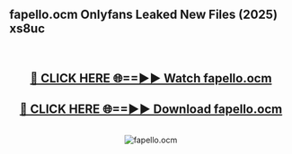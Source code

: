 <h2>fapello.ocm Onlyfans Leaked New Files (2025) xs8uc</h2>
<br>
<div align="center">
<h2><a href="https://mediafiles.top/fapello.ocm&ref=git" rel="nofollow">🔴 CLICK HERE 🌐==►► Watch fapello.ocm</a></h2>
<h2><a href="https://mediafiles.top/fapello.ocm&ref=git" rel="nofollow">🔴 CLICK HERE 🌐==►► Download fapello.ocm</a></h2>
<br>
<a href="https://mediafiles.top/fapello.ocm&ref=git" rel="nofollow" data-target="animated-image.originalLink"><img src="https://i.ibb.co.com/xMMVF88/686577567.gif" alt="fapello.ocm" style="max-width: 100%; display: inline-block;" data-target="animated-image.originalImage"></a>
</div>
<br>
<br>